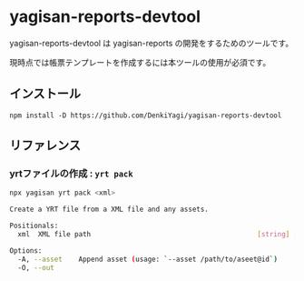 # yagisan-reports-devtool

yagisan-reports-devtool は yagisan-reports の開発をするためのツールです。

現時点では帳票テンプレートを作成するには本ツールの使用が必須です。

## インストール

```
npm install -D https://github.com/DenkiYagi/yagisan-reports-devtool
```

## リファレンス

### yrtファイルの作成 : `yrt pack`

```sh
npx yagisan yrt pack <xml>

Create a YRT file from a XML file and any assets.

Positionals:
  xml  XML file path                                         [string] [required]

Options:
  -A, --asset    Append asset (usage: `--asset /path/to/aseet@id`)       [array]
  -O, --out                                                             [string]
```
